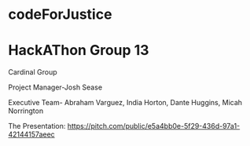 # codeForJustice
# HackAThon Group 13 
Cardinal Group

Project Manager-Josh Sease 

Executive Team- Abraham Varguez, India Horton, Dante Huggins, Micah Norrington

The Presentation:
https://pitch.com/public/e5a4bb0e-5f29-436d-97a1-42144157aeec
